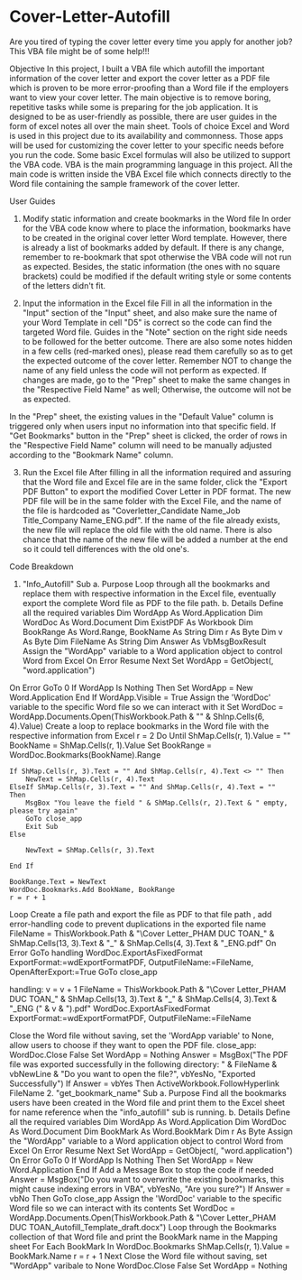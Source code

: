 # Cover-Letter-Autofill
Are you tired of typing the cover letter every time you apply for another job? This VBA file might be of some help!!!

Objective
In this project, I built a VBA file which autofill the important information of the cover letter and export the cover letter as a PDF file which is proven to be more error-proofing than a Word file if the employers want to view your cover letter.
The main objective is to remove boring, repetitive tasks while some is preparing for the job application. It is designed to be as user-friendly as possible, there are user guides in the form of excel notes all over the main sheet.
Tools of choice
Excel and Word is used in this project due to its availability and commonness. Those apps will be used for customizing the cover letter to your specific needs before you run the code. Some basic Excel formulas will also be utilized to support the VBA code.
VBA is the main programming language in this project. All the main code is written inside the VBA Excel file which connects directly to the Word file containing the sample framework of the cover letter.

User Guides
1. Modify static information and create bookmarks in the Word file 
In order for the VBA code know where to place the information,  bookmarks have to be created in the original cover letter Word template. However, there is already a list of bookmarks added by default. If there is any change, remember to re-bookmark that spot otherwise the VBA code will not run as expected. Besides, the static information (the ones with no square brackets) could be modified if the default writing style or some contents of the letters didn't fit.

2.  Input the information in the Excel file
Fill in all the information in the "Input" section of the "Input" sheet, and also make sure the name of your Word Template in cell "D5" is correct so the code can find the targeted Word file.
Guides in the "Note" section on the right side needs to be followed for the better outcome. There are also some notes hidden in a few cells (red-marked ones), please read them carefully so as to get the expected outcome of the cover letter.
Remember NOT to change the name of any field unless the code will not perform as expected. If changes are made, go to the "Prep" sheet to make the same changes in the "Respective Field Name" as well; Otherwise, the outcome will not be as expected.

In the "Prep" sheet, the existing values in the "Default Value" column is triggered only when users input no information into that specific field.
If "Get Bookmarks" button in the "Prep" sheet is clicked, the order of rows in the "Respective Field Name" column will need to be manually adjusted according to the "Bookmark Name" column.


3. Run the Excel file
After filling in all the information required and assuring that the Word file and Excel file are in the same folder, click the "Export PDF Button" to export the modified Cover Letter in PDF format. 
The new PDF file will be in the same folder with the Excel File, and the name of the file is hardcoded as "Coverletter_Candidate Name_Job Title_Company Name_ENG.pdf".
If the name of the file already exists,  the new file will replace the old file with the old name. There is also chance that the name of the new file will be added a number at the end so it could tell differences with the old one's.

Code Breakdown 
1. "Info_Autofill" Sub
a. Purpose
Loop through all the bookmarks and replace them with respective information in the Excel file, eventually export the complete Word file as PDF to the file path.
b. Details
Define all the required variables
Dim WordApp As Word.Application
Dim WordDoc As Word.Document
Dim ExistPDF As Workbook
Dim BookRange As Word.Range, BookName As String
Dim r As Byte
Dim v As Byte
Dim FileName As String
Dim Answer As VbMsgBoxResult
Assign the "WordApp" variable to a Word application object to control Word from Excel
On Error Resume Next
Set WordApp = GetObject(, "word.application")

On Error GoTo 0
If WordApp Is Nothing Then
    Set WordApp = New Word.Application
End If
WordApp.Visible = True
Assign the 'WordDoc' variable to the specific Word file so we can interact with it
Set WordDoc = WordApp.Documents.Open(ThisWorkbook.Path & "\" & ShInp.Cells(6, 4).Value)
Create a loop to replace bookmarks in the Word file with the respective information from Excel
r = 2
Do Until ShMap.Cells(r, 1).Value = ""
    BookName = ShMap.Cells(r, 1).Value
    Set BookRange = WordDoc.Bookmarks(BookName).Range
  
    If ShMap.Cells(r, 3).Text = "" And ShMap.Cells(r, 4).Text <> "" Then
        NewText = ShMap.Cells(r, 4).Text
    ElseIf ShMap.Cells(r, 3).Text = "" And ShMap.Cells(r, 4).Text = "" Then
        MsgBox "You leave the field " & ShMap.Cells(r, 2).Text & " empty, please try again"
        GoTo close_app
        Exit Sub
    Else
        
        NewText = ShMap.Cells(r, 3).Text
        
    End If
    
    BookRange.Text = NewText
    WordDoc.Bookmarks.Add BookName, BookRange
    r = r + 1
Loop
Create a file path and export the file as PDF to that file path , add error-handling code to prevent duplications in the exported file name
FileName = ThisWorkbook.Path & "\Cover Letter_PHAM DUC TOAN_" & ShMap.Cells(13, 3).Text & "_" & ShMap.Cells(4, 3).Text & "_ENG.pdf"
On Error GoTo handling
WordDoc.ExportAsFixedFormat ExportFormat:=wdExportFormatPDF, OutputFileName:=FileName, OpenAfterExport:=True
GoTo close_app


handling:
v = v + 1
FileName = ThisWorkbook.Path & "\Cover Letter_PHAM DUC TOAN_" & ShMap.Cells(13, 3).Text & "_" & ShMap.Cells(4, 3).Text & "_ENG (" & v & ").pdf"
WordDoc.ExportAsFixedFormat ExportFormat:=wdExportFormatPDF, OutputFileName:=FileName


Close the Word file without saving, set the 'WordApp variable' to None, allow users to choose if they want to open the PDF file.
close_app:
WordDoc.Close False
Set WordApp = Nothing
Answer = MsgBox("The PDF file was exported successfully in the following directory: " & FileName & vbNewLine & "Do you want to open the file?", vbYesNo, "Exported Successfully")
If Answer = vbYes Then ActiveWorkbook.FollowHyperlink FileName
2. "get_bookmark_name" Sub
a. Purpose
Find all the bookmarks users have been created in the Word file and print them to the Excel sheet for name reference when the "info_autofill" sub is running.
b. Details
Define all the required variables
Dim WordApp As Word.Application
Dim WordDoc As Word.Document
Dim BookMark As Word.BookMark
Dim r As Byte
Assign the "WordApp" variable to a Word application object to control Word from Excel
On Error Resume Next
Set WordApp = GetObject(, "word.application")
On Error GoTo 0
If WordApp Is Nothing Then
    Set WordApp = New Word.Application
End If
Add a Message Box to stop the code if needed
Answer = MsgBox("Do you want to overwrite the existing bookmarks, this might cause indexing errors in VBA", vbYesNo, "Are you sure?")
If Answer = vbNo Then GoTo close_app
Assign the 'WordDoc' variable to the specific Word file so we can interact with its contents
Set WordDoc = WordApp.Documents.Open(ThisWorkbook.Path & "\Cover Letter_PHAM DUC TOAN_Autofill_Template_draft.docx")
Loop through the Bookmarks collection of that Word file and print the BookMark name in the Mapping sheet
For Each BookMark In WordDoc.Bookmarks
    ShMap.Cells(r, 1).Value = BookMark.Name
    r = r + 1
Next
Close the Word file without saving, set "WordApp" varibale to None
WordDoc.Close False
Set WordApp = Nothing
